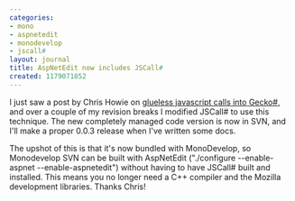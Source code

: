 ```yaml
---
categories:
- mono
- aspnetedit
- monodevelop
- jscall#
layout: journal
title: AspNetEdit now includes JSCall#
created: 1179071852
---
```

I just saw a post by Chris Howie on <a href="http://www.chrishowie.com/2007/05/08/glue-free-jscall/">glueless javascript calls into Gecko#</a>, and over a couple of my revision breaks I modified JSCall# to use this technique. The new completely managed code version is now in SVN, and I'll make a proper 0.0.3 release when I've written some docs.

The upshot of this is that it's now bundled with MonoDevelop, so Monodevelop SVN can be built with AspNetEdit ("./configure --enable-aspnet --enable-aspnetedit") without having to have JSCall# built and installed. This means you no longer need a C++ compiler and the Mozilla development libraries. Thanks Chris!
<!--break-->
